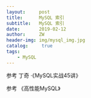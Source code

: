 ```yaml
---
layout:     post
title:      MySQL 索引
subtitle:   MySQL 索引
date:       2019-02-12
author:     ZW
header-img: img/mysql_img.jpg
catalog: 	 true
tags:
    - MySQL
---
```




参考 丁奇 ·《MySQL实战45讲》
    
参考 《高性能MySQL》

